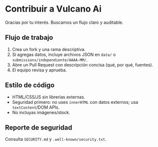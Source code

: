 # Contribuir a Vulcano Ai

Gracias por tu interés. Buscamos un flujo claro y auditable.

## Flujo de trabajo

1. Crea un fork y una rama descriptiva.
2. Si agregas datos, incluye archivos JSON en `data/` o `submissions/independiente/AAAA-MM/`.
3. Abre un Pull Request con descripción concisa (qué, por qué, fuentes).
4. El equipo revisa y aprueba.

## Estilo de código

- HTML/CSS/JS sin librerías externas.
- Seguridad primero: no uses `innerHTML` con datos externos; usa `textContent`/DOM APIs.
- No incluyas imágenes/stock.

## Reporte de seguridad

Consulta `SECURITY.md` y `.well-known/security.txt`.
